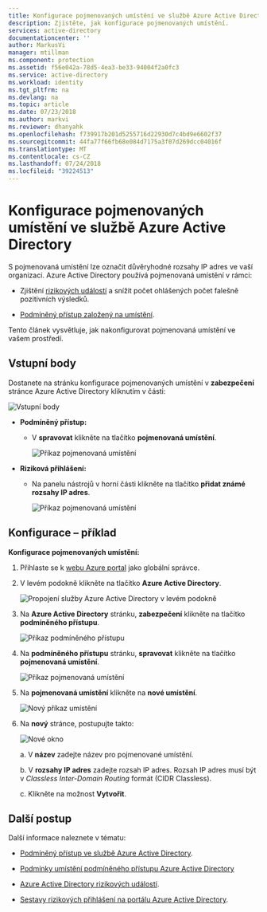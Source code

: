 ```yaml
---
title: Konfigurace pojmenovaných umístění ve službě Azure Active Directory | Dokumentace Microsoftu
description: Zjistěte, jak konfigurace pojmenovaných umístění.
services: active-directory
documentationcenter: ''
author: MarkusVi
manager: mtillman
ms.component: protection
ms.assetid: f56e042a-78d5-4ea3-be33-94004f2a0fc3
ms.service: active-directory
ms.workload: identity
ms.tgt_pltfrm: na
ms.devlang: na
ms.topic: article
ms.date: 07/23/2018
ms.author: markvi
ms.reviewer: dhanyahk
ms.openlocfilehash: f739917b201d5255716d22930d7c4bd9e6602f37
ms.sourcegitcommit: 44fa77f66fb68e084d7175a3f07d269dcc04016f
ms.translationtype: MT
ms.contentlocale: cs-CZ
ms.lasthandoff: 07/24/2018
ms.locfileid: "39224513"
---
```

# <a name="configure-named-locations-in-azure-active-directory"></a>Konfigurace pojmenovaných umístění ve službě Azure Active Directory

S pojmenovaná umístění lze označit důvěryhodné rozsahy IP adres ve vaší organizaci. Azure Active Directory používá pojmenovaná umístění v rámci:

- Zjištění [rizikových událostí](active-directory-reporting-risk-events.md) a snížit počet ohlášených počet falešně pozitivních výsledků.  

- [Podmíněný přístup založený na umístění](active-directory-conditional-access-locations.md).


Tento článek vysvětluje, jak nakonfigurovat pojmenovaná umístění ve vašem prostředí.


## <a name="entry-points"></a>Vstupní body

Dostanete na stránku konfigurace pojmenovaných umístění v **zabezpečení** stránce Azure Active Directory kliknutím v části:

![Vstupní body](./media/active-directory-named-locations/34.png)

- **Podmíněný přístup:**

    - V **spravovat** klikněte na tlačítko **pojmenovaná umístění**.
    
        ![Příkaz pojmenovaná umístění](./media/active-directory-named-locations/06.png)

- **Riziková přihlášení:**

    - Na panelu nástrojů v horní části klikněte na tlačítko **přidat známé rozsahy IP adres**.

       ![Příkaz pojmenovaná umístění](./media/active-directory-named-locations/35.png)



## <a name="configuration-example"></a>Konfigurace – příklad

**Konfigurace pojmenovaných umístění:**

1. Přihlaste se k [webu Azure portal](https://portal.azure.com) jako globální správce.

2. V levém podokně klikněte na tlačítko **Azure Active Directory**.

    ![Propojení služby Azure Active Directory v levém podokně](./media/active-directory-named-locations/01.png)

3. Na **Azure Active Directory** stránku, **zabezpečení** klikněte na tlačítko **podmíněného přístupu**.

    ![Příkaz podmíněného přístupu](./media/active-directory-named-locations/05.png)


4. Na **podmíněného přístupu** stránku, **spravovat** klikněte na tlačítko **pojmenovaná umístění**.

    ![Příkaz pojmenovaná umístění](./media/active-directory-named-locations/06.png)


5. Na **pojmenovaná umístění** klikněte na **nové umístění**.

    ![Nový příkaz umístění](./media/active-directory-named-locations/07.png)


6. Na **nový** stránce, postupujte takto:

    ![Nové okno](./media/active-directory-named-locations/61.png)

    a. V **název** zadejte název pro pojmenované umístění.

    b. V **rozsahy IP adres** zadejte rozsah IP adres. Rozsah IP adres musí být v *Classless Inter-Domain Routing* formát (CIDR Classless).  

    c. Klikněte na možnost **Vytvořit**.



## <a name="next-steps"></a>Další postup

Další informace naleznete v tématu:

- [Podmíněný přístup ve službě Azure Active Directory](active-directory-conditional-access-azure-portal.md).

- [Podmínky umístění podmíněného přístupu Azure Active Directory](active-directory-conditional-access-locations.md)

- [Azure Active Directory rizikových událostí](active-directory-reporting-risk-events.md).

- [Sestavy rizikových přihlášení na portálu Azure Active Directory](active-directory-reporting-security-risky-sign-ins.md).  
